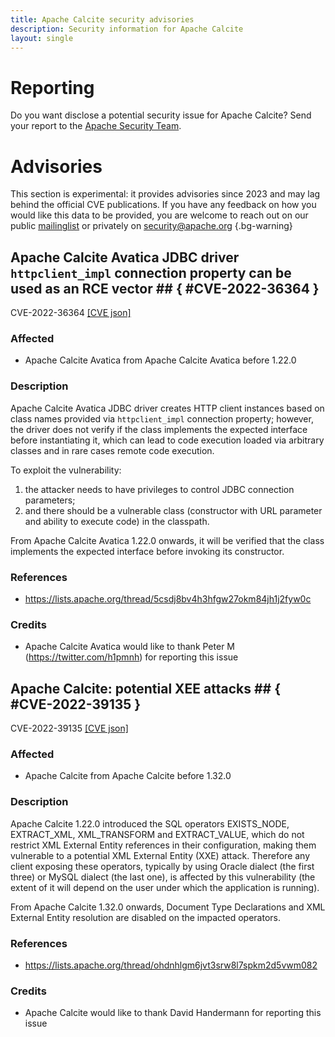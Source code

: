```yaml
---
title: Apache Calcite security advisories
description: Security information for Apache Calcite
layout: single
---
```


# Reporting

Do you want disclose a potential security issue for Apache Calcite? Send your report to the [Apache Security Team](mailto:security@apache.org).

# Advisories

This section is experimental: it provides advisories since 2023 and may lag behind the official CVE publications. If you have any feedback on how you would like this data to be provided, you are welcome to reach out on our public [mailinglist](/mailinglist) or privately on [security@apache.org](mailto:security@apache.org)
{.bg-warning}

## Apache Calcite Avatica JDBC driver `httpclient_impl` connection property can be used as an RCE vector ## { #CVE-2022-36364 }

CVE-2022-36364 [\[CVE json\]](./CVE-2022-36364.cve.json)

### Affected

* Apache Calcite Avatica from Apache Calcite Avatica before 1.22.0


### Description

Apache Calcite Avatica JDBC driver creates HTTP client instances based on class names provided via `httpclient_impl` connection property; however, the driver does not verify if the class implements the expected interface before instantiating it, which can lead to code execution loaded via arbitrary classes and in rare cases remote code execution.

To exploit the vulnerability:
1) the attacker needs to have privileges to control JDBC connection parameters;
2) and there should be a vulnerable class (constructor with URL parameter and ability to execute code) in the classpath.

From Apache Calcite Avatica 1.22.0 onwards, it will be verified that the class implements the expected interface before invoking its constructor.

### References
* https://lists.apache.org/thread/5csdj8bv4h3hfgw27okm84jh1j2fyw0c


### Credits
* Apache Calcite Avatica would like to thank Peter M (https://twitter.com/h1pmnh) for reporting this issue


## Apache Calcite: potential XEE attacks ## { #CVE-2022-39135 }

CVE-2022-39135 [\[CVE json\]](./CVE-2022-39135.cve.json)

### Affected

* Apache Calcite from Apache Calcite before 1.32.0


### Description

Apache Calcite 1.22.0 introduced the SQL operators EXISTS_NODE, EXTRACT_XML, XML_TRANSFORM and EXTRACT_VALUE, which do not restrict XML External Entity references in their configuration, making them vulnerable to a potential XML External Entity (XXE) attack. Therefore any client exposing these operators, typically by using Oracle dialect (the first three) or MySQL dialect (the last one), is affected by this vulnerability (the extent of it will depend on the user under which the application is running).

From Apache Calcite 1.32.0 onwards, Document Type Declarations and XML External Entity resolution are disabled on the impacted operators.

### References
* https://lists.apache.org/thread/ohdnhlgm6jvt3srw8l7spkm2d5vwm082


### Credits
* Apache Calcite would like to thank David Handermann for reporting this issue
